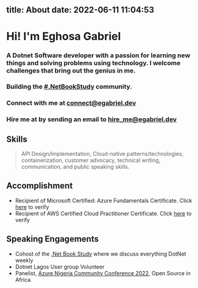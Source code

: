 title: About
date: 2022-06-11 11:04:53
---
# Hi! I'm Eghosa Gabriel 
### A Dotnet Software developer with a passion for learning new things and solving problems using technology. I welcome challenges that bring out the genius in me.

### Building the [#.NetBookStudy](https://www.dotnetbookstudy.com) community.

### Connect with me at [connect@egabriel.dev](mailto:connect@egabriel.dev?subject=I%20would%20like%20to%20connect%20with%20you)
### Hire me at by sending an email to [hire_me@egabriel.dev](mailto:hire_me@egabriel.dev)

## Skills

> API Design/Implementation, Cloud-native patterns/technologies, containerization, customer advocacy, technical writing, communication, and public speaking skills.

## Accomplishment

- Recipient of Microsoft Certified: Azure Fundamentals Certificate. Click [here](https://www.credly.com/badges/2df0adf9-dc36-4b8f-bad6-58fa40aeebba?source=linked_in_profile) to verify
- Recipient of AWS Certified Cloud Practitioner Certificate. Click [here](https://www.credly.com/badges/6cee3167-af84-4614-b783-61b4aa6d6a12?source=linked_in_profile) to verify

## Speaking Engagements
- Cohost of the [.Net Book Study](https://www.youtube.com/watch?v=TmKTND9m8OI&list=PL1QoqKQg7_kZkZHg8oJJoACNeFonEzksB) where we discuss everything DotNet weekly
- Dotnet Lagos User group Volunteer
- Panelist, [Azure Nigeria Community Conference 2022](https://www.youtube.com/watch?v=X7Ilo6xQnBc), Open Source in Africa


<script async src="https://pagead2.googlesyndication.com/pagead/js/adsbygoogle.js?client=ca-pub-7334225597653931"
     crossorigin="anonymous"></script>
